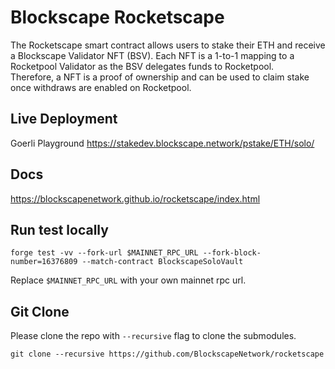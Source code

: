 # Blockscape Rocketscape

The Rocketscape smart contract allows users to stake their ETH and receive a Blockscape Validator NFT (BSV). Each NFT is a 1-to-1 mapping to a Rocketpool Validator as the BSV delegates funds to Rocketpool.  
Therefore, a NFT is a proof of ownership and can be used to claim stake once withdraws are enabled on Rocketpool.

## Live Deployment

Goerli Playground https://stakedev.blockscape.network/pstake/ETH/solo/

## Docs

https://blockscapenetwork.github.io/rocketscape/index.html

## Run test locally

```
forge test -vv --fork-url $MAINNET_RPC_URL --fork-block-number=16376809 --match-contract BlockscapeSoloVault
```

Replace `$MAINNET_RPC_URL` with your own mainnet rpc url.

## Git Clone

Please clone the repo with `--recursive` flag to clone the submodules.

```
git clone --recursive https://github.com/BlockscapeNetwork/rocketscape
```
